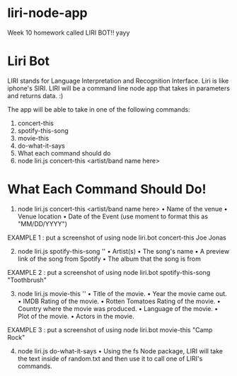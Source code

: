 # liri-node-app
Week 10 homework called LIRI BOT!! yayy

# Liri Bot
LIRI stands for Language Interpretation and Recognition Interface. Liri is like iphone's SIRI. LIRI will be a command line node app that takes in parameters and returns data. :)

The app will be able to take in one of the following commands:

1. concert-this
2. spotify-this-song
3. movie-this
4. do-what-it-says
5. What each command should do
6. node liri.js concert-this <artist/band name here>

# What Each Command Should Do!
1. node liri.js concert-this <artist/band name here>
    • Name of the venue
    • Venue location
    • Date of the Event (use moment to format this as "MM/DD/YYYY")
    
EXAMPLE 1 : put a screenshot of using node liri.bot concert-this Joe Jonas

2. node liri.js spotify-this-song '<song name here>'
    • Artist(s)
    • The song's name
    • A preview link of the song from Spotify
    • The album that the song is from
  
EXAMPLE 2 : put a screenshot of using node liri.bot spotify-this-song "Toothbrush"

3. node liri.js movie-this '<movie name here>'
    • Title of the movie.
    • Year the movie came out.
    • IMDB Rating of the movie.
    • Rotten Tomatoes Rating of the movie.
    • Country where the movie was produced.
    • Language of the movie.
    • Plot of the movie.
    • Actors in the movie.
  
  EXAMPLE 3 : put a screenshot of using node liri.bot movie-this "Camp Rock"
  
4. node liri.js do-what-it-says
    • Using the fs Node package, LIRI will take the text inside of random.txt and then use it to call one of LIRI's commands.
  
  
  
  
  
  

